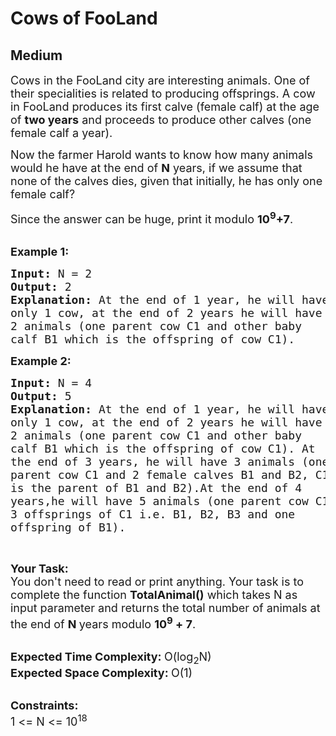 # Cows of FooLand
## Medium
<div class="problems_problem_content__Xm_eO"><p><span style="font-size:18px">Cows in the FooLand city are interesting animals. One of their specialities is related to producing offsprings. A cow in FooLand produces its first calve (female calf) at the age of <strong>two years</strong> and proceeds to produce other calves (one female calf a year).</span></p>

<p><span style="font-size:18px">Now the farmer Harold wants to know how many animals would he have at the end of <strong>N</strong> years, if we assume that none of the calves dies, given that initially, he has only one female calf?</span></p>

<p><span style="font-size:18px">Since the answer can be huge, print it modulo <strong>10<sup>9</sup>+7</strong>.</span><br>
&nbsp;</p>

<p><span style="font-size:18px"><strong>Example 1:</strong></span></p>

<pre><span style="font-size:18px"><strong>Input: </strong>N = 2
<strong>Output: </strong>2
<strong>Explanation: </strong>At the end of 1 year, he will have 
only 1 cow, at the end of 2 years he will have 
2 animals (one parent cow C1 and other baby 
calf B1 which is the offspring of cow C1).</span>
</pre>

<p><span style="font-size:18px"><strong>Example 2:</strong></span></p>

<pre><span style="font-size:18px"><strong>Input: </strong>N = 4
<strong>Output: </strong>5
<strong>Explanation: </strong></span><span style="font-size:18px">At the end of 1 year, he will have
only 1 cow, at the end of 2 years he will have
2 animals (one parent cow C1 and other baby
calf B1 which is the offspring of cow C1). At
the end of 3 years, he will have 3 animals (one
parent cow C1 and 2 female calves B1 and B2, C1
is the parent of B1 and B2).At the end of 4 
years,he will have 5 animals (one parent cow C1,
3 offsprings of C1 i.e. B1, B2, B3 and one 
offspring of B1).</span>
</pre>

<p>&nbsp;</p>

<p><span style="font-size:18px"><strong>Your Task:</strong></span><br>
<span style="font-size:18px">You don't need to read or print anything. Your task is to complete the function&nbsp;<strong>TotalAnimal()</strong>&nbsp;which takes N as input parameter and returns the total number of animals at the end of <strong>N </strong>years modulo <strong>10<sup>9</sup>&nbsp;+ 7</strong>.</span><br>
&nbsp;</p>

<p><span style="font-size:18px"><strong>Expected Time Complexity:&nbsp;</strong>O(log<sub>2</sub>N)<br>
<strong>Expected Space Complexity:&nbsp;</strong>O(1)</span><br>
&nbsp;</p>

<p><span style="font-size:18px"><strong>Constraints:</strong><br>
1 &lt;= N &lt;= 10<sup>18</sup></span></p>
</div>